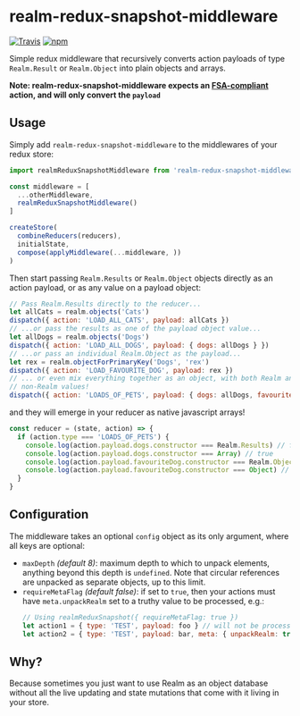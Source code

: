 # realm-redux-snapshot-middleware

[![Travis](https://img.shields.io/travis/sargant/realm-redux-snapshot-middleware.svg?style=flat-square)](https://travis-ci.org/sargant/realm-redux-snapshot-middleware)
[![npm](https://img.shields.io/npm/v/realm-redux-snapshot-middleware.svg?style=flat-square)](https://www.npmjs.com/package/realm-redux-snapshot-middleware)

Simple redux middleware that recursively converts action payloads of type
`Realm.Result` or `Realm.Object` into plain objects and arrays.

**Note: realm-redux-snapshot-middleware expects an
[FSA-compliant](https://github.com/acdlite/flux-standard-action/blob/master/README.md)
action, and will only convert the `payload`**

## Usage

Simply add `realm-redux-snapshot-middleware` to the middlewares of your redux
store:

```javascript
import realmReduxSnapshotMiddleware from 'realm-redux-snapshot-middleware'

const middleware = [
  ...otherMiddleware,
  realmReduxSnapshotMiddleware()
]

createStore(
  combineReducers(reducers),
  initialState,
  compose(applyMiddleware(...middleware, ))
)
```

Then start passing `Realm.Results` or `Realm.Object` objects directly as an
action payload, or as any value on a payload object:

```javascript
// Pass Realm.Results directly to the reducer...
let allCats = realm.objects('Cats')
dispatch({ action: 'LOAD_ALL_CATS', payload: allCats })
// ...or pass the results as one of the payload object value...
let allDogs = realm.objects('Dogs')
dispatch({ action: 'LOAD_ALL_DOGS', payload: { dogs: allDogs } })
// ...or pass an individual Realm.Object as the payload...
let rex = realm.objectForPrimaryKey('Dogs', 'rex')
dispatch({ action: 'LOAD_FAVOURITE_DOG', payload: rex })
// ... or even mix everything together as an object, with both Realm and
// non-Realm values!
dispatch({ action: 'LOADS_OF_PETS', payload: { dogs: allDogs, favouriteDog: rex, otherPets: 'a bird' }})
```

and they will emerge in your reducer as native javascript arrays!

```javascript
const reducer = (state, action) => {
  if (action.type === 'LOADS_OF_PETS') {
    console.log(action.payload.dogs.constructor === Realm.Results) // false
    console.log(action.payload.dogs.constructor === Array) // true
    console.log(action.payload.favouriteDog.constructor === Realm.Object) // false
    console.log(action.payload.favouriteDog.constructor === Object) // true
  }
}
```

## Configuration

The middleware takes an optional `config` object as its only argument, where
all keys are optional:

* `maxDepth` _(default 8)_: maximum depth to which to unpack elements,
  anything beyond this depth is `undefined`. Note that circular references
  are unpacked as separate objects, up to this limit.
* `requireMetaFlag` _(default false)_: if set to `true`, then your actions must
  have `meta.unpackRealm` set to a truthy value to be processed, e.g.:
  ```javascript
  // Using realmReduxSnapshot({ requireMetaFlag: true })
  let action1 = { type: 'TEST', payload: foo } // will not be processed
  let action2 = { type: 'TEST', payload: bar, meta: { unpackRealm: true }} // will be processed

## Why?

Because sometimes you just want to use Realm as an object database without all
the live updating and state mutations that come with it living in your store.
